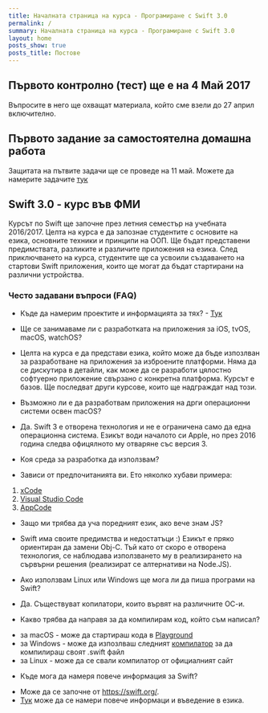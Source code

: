 ```yaml
---
title: Началната страница на курса - Програмиране с Swift 3.0
permalink: /
summary: Началната страница на курса - Програмиране с Swift 3.0
layout: home
posts_show: true
posts_title: Постове
---
```


## Първото контролно (тест) ще е на 4 Май 2017

Въпросите в него ще охващат материала, който сме взели до 27 април включително.

## Първото задание за самостоятелна домашна работа

Защитата на пътвите задачи ще се проведе на 11 май. Mожете да намерите задачите [тук](homework1.md)

## Swift 3.0 - курс във ФМИ 

Курсът по Swift ще започне през летния семестър на учебната 2016/2017. Целта на курса е да запознае студентите с основите на езика, основните техники и принципи на ООП. Ще бъдат представени предимствата, разликите и различите приложения на езика. След приключването на курса, студентите ще са усвоили създаването на стартови Swift приложения, които ще могат да бъдат стартирани на различни устройства.

### Често задавани въпроси  (FАQ)

* Къде да намерим проектите и информацията за тях? - [Тук](projects.md)

* Ще се занимаваме ли с разработката на приложения за iOS, tvOS, macOS, watchOS?
- Целта на курса е да представи езика, който може да бъде изпозлван за разработване на приложения за изброените платформи. Няма да се дискутира в детайли, как може да се разработи цялостно софтуерно приложение свързано с конкретна платформа. Курсът е базов. Ще последват други курсове, които ще надграждат над този. 

* Възможно ли е да разработвам приложения на дрги операционни системи освен macОS?
- Да. Swift 3 e отворена технология и не е ограничена само да една операционна система. Езикът води началото си Apple, но през 2016 година следва офицялното му отваряне със версия 3.

* Коя среда за разработка да използвам?
- Зависи от предпочитанията ви. Ето няколко хубави примера:
1. [xCode](https://developer.apple.com/xcode/ide/) 
2. [Visual Studio Code](https://code.visualstudio.com/Download)
3. [AppCode](https://www.jetbrains.com/objc/)

* Защо ми трябва да уча поредният език, ако вече знам JS?
- Swift има своите предимства и недостатъци :) Езикът е пряко ориентиран да замени Obj-C. Тъй като от скоро е отворена технология, се наблюдава използването му в реализирането на сървърни решения (реализират се алтернативи на Node.JS).

* Ако използвам Linux или Windows ще мога ли да пиша програми на Swift?
- Да. Съществуват копилатори, които вървят на различните ОС-и.

* Какво трябва да направя за да компилирам код, който съм написал?
- за macOS - може да стартираш кода в [Playground](https://developer.apple.com/swift/playgrounds/)
- за Windows - може да изпозлваш следният [компилатор](https://swiftforwindows.codeplex.com/) за да компилираш своят .swift файл
- за Linux  - може да се свали компилатор от официалният сайт

* Къде мога да намеря повече информация за Swift?
- Може да се започне от https://swift.org/.
- [Тук](https://developer.apple.com/library/content/documentation/Swift/Conceptual/Swift_Programming_Language/index.html) може да се намери повече информаци и въведение в езика.
